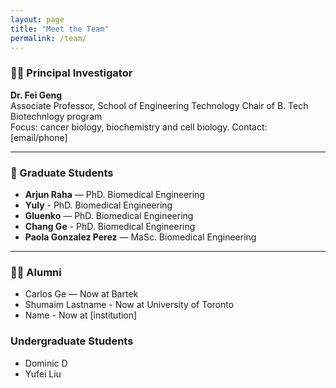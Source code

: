 ```yaml
---
layout: page
title: "Meet the Team"
permalink: /team/
---
```


### 🧑‍🔬 Principal Investigator

**Dr. Fei Geng**  
Associate Professor, School of Engineering Technology
Chair of B. Tech Biotechnlogy program  
Focus: cancer biology, biochemistry and cell biology.
Contact: [email/phone]

---

### 🧬 Graduate Students

- **Arjun Raha** — PhD. Biomedical Engineering 
- **Yuly** - PhD. Biomedical Engineering 
- **Gluenko** — PhD. Biomedical Engineering 
- **Chang Ge** - PhD. Biomedical Engineering 
- **Paola Gonzalez Perez** — MaSc. Biomedical Engineering 

---

### 🧑‍💻 Alumni

- Carlos Ge — Now at Bartek
- Shumaim Lastname - Now at University of Toronto
- Name - Now at [institution]

### Undergraduate Students
- Dominic D
- Yufei Liu


